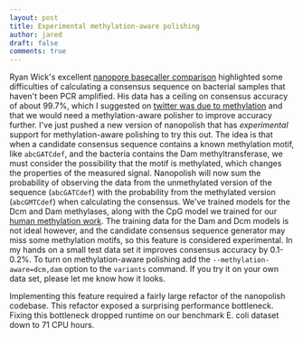 ```yaml
---
layout: post
title: Experimental methylation-aware polishing
author: jared
draft: false
comments: true
---
```


Ryan Wick's excellent [nanopore basecaller comparison](https://github.com/rrwick/Basecalling-comparison) highlighted some difficulties of calculating a consensus sequence on bacterial samples that haven't been PCR amplified. His data has a ceiling on consensus accuracy of about 99.7%, which I suggested on [twitter was due to methylation](https://twitter.com/jaredtsimpson/status/914862676605640704) and that we would need a methylation-aware polisher to improve accuracy further. I've just pushed a new version of nanopolish that has _experimental_ support for methylation-aware polishing to try this out. The idea is that when a candidate consensus sequence contains a known methylation motif, like `abcGATCdef`, and the bacteria contains the Dam methyltransferase, we must consider the possibility that the motif is methylated, which changes the properties of the measured signal. Nanopolish will now sum the probability of observing the data from the unmethylated version of the sequence (`abcGATCdef`) with the probability from the methylated version (`abcGMTCdef`) when calculating the consensus. We've trained models for the Dcm and Dam methylases, along with the CpG model we trained for our [human methylation work](http://www.nature.com/nmeth/journal/v14/n4/full/nmeth.4184.html). The training data for the Dam and Dcm models is not ideal however, and the candidate consensus sequence generator may miss some methylation motifs, so this feature is considered experimental. In my hands on a small test data set it improves consensus accuracy by 0.1-0.2%. To turn on methylation-aware polishing add the `--methylation-aware=dcm,dam` option to the `variants` command. If you try it on your own data set, please let me know how it looks.

Implementing this feature required a fairly large refactor of the nanopolish codebase. This refactor exposed a surprising performance bottleneck. Fixing this bottleneck dropped runtime on our benchmark E. coli dataset down to 71 CPU hours. 
